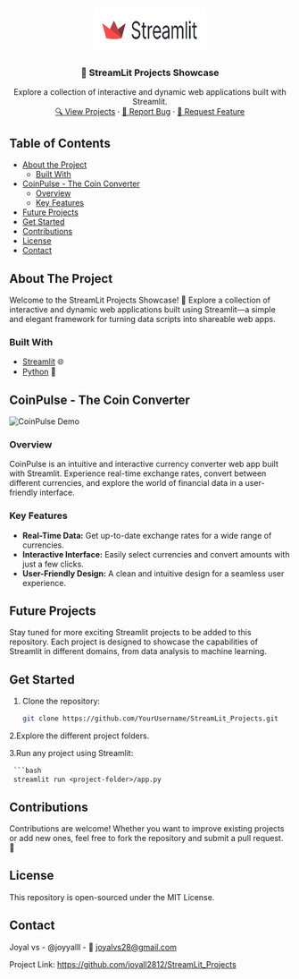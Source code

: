 <!-- PROJECT LOGO -->
<br />
<p align="center">
  <a href="https://github.com/joyall2812/StreamLit_Projects">
    <img src="images/streamlit-logo-secondary-colormark-darktext.png" alt="StreamLit Projects Logo" width="200" height="80">
  </a>

  <h3 align="center">🚀 StreamLit Projects Showcase</h3>

  <p align="center">
    Explore a collection of interactive and dynamic web applications built with Streamlit.
    <br />
    <a href="#projects">🔍 View Projects</a>
    ·
    <a href="https://github.com/YourUsername/StreamLit_Projects/issues">🐞 Report Bug</a>
    ·
    <a href="https://github.com/YourUsername/StreamLit_Projects/issues">🚀 Request Feature</a>
  </p>
</p>

<!-- TABLE OF CONTENTS -->
## Table of Contents

* [About the Project](#about-the-project)
  * [Built With](#built-with)
* [CoinPulse - The Coin Converter](#coinpulse---the-coin-converter)
  * [Overview](#overview)
  * [Key Features](#key-features)
* [Future Projects](#future-projects)
* [Get Started](#get-started)
* [Contributions](#contributions)
* [License](#license)
* [Contact](#contact)

<!-- ABOUT THE PROJECT -->
## About The Project

Welcome to the StreamLit Projects Showcase! 🚀 Explore a collection of interactive and dynamic web applications built using Streamlit—a simple and elegant framework for turning data scripts into shareable web apps.

### Built With

* [Streamlit](https://streamlit.io/) 🌐
* [Python](https://www.python.org/) 🐍

<!-- COINPULSE - THE COIN CONVERTER -->
## CoinPulse - The Coin Converter

![CoinPulse Demo](coin-converter/coinpulse_demo.gif)

### Overview
CoinPulse is an intuitive and interactive currency converter web app built with Streamlit. Experience real-time exchange rates, convert between different currencies, and explore the world of financial data in a user-friendly interface.

### Key Features
- **Real-Time Data:** Get up-to-date exchange rates for a wide range of currencies.
- **Interactive Interface:** Easily select currencies and convert amounts with just a few clicks.
- **User-Friendly Design:** A clean and intuitive design for a seamless user experience.
<!-- FUTURE PROJECTS -->
## Future Projects
Stay tuned for more exciting Streamlit projects to be added to this repository. Each project is designed to showcase the capabilities of Streamlit in different domains, from data analysis to machine learning.

<!-- GET STARTED -->
## Get Started

1. Clone the repository:

   ```bash
   git clone https://github.com/YourUsername/StreamLit_Projects.git

2.Explore the different project folders.

3.Run any project using Streamlit:

     ```bash
     streamlit run <project-folder>/app.py


<!-- CONTRIBUTIONS -->
## Contributions
Contributions are welcome! Whether you want to improve existing projects or add new ones, feel free to fork the repository and submit a pull request. 🌟

<!-- LICENSE -->
## License
This repository is open-sourced under the MIT License.

<!-- CONTACT -->
## Contact
Joyal vs - @joyyalll - 📧 joyalvs28@gmail.com

Project Link: https://github.com/joyall2812/StreamLit_Projects
